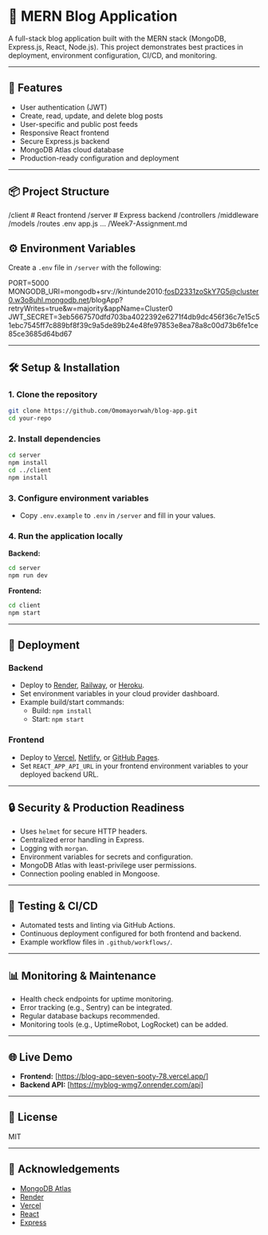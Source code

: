 # 📝 MERN Blog Application

A full-stack blog application built with the MERN stack (MongoDB, Express.js, React, Node.js). This project demonstrates best practices in deployment, environment configuration, CI/CD, and monitoring.

---

## 🚀 Features

- User authentication (JWT)
- Create, read, update, and delete blog posts
- User-specific and public post feeds
- Responsive React frontend
- Secure Express.js backend
- MongoDB Atlas cloud database
- Production-ready configuration and deployment

---

## 📦 Project Structure


/client         # React frontend
/server         # Express backend
  /controllers
  /middleware
  /models
  /routes
  .env
  app.js
  ...
/Week7-Assignment.md



## ⚙️ Environment Variables

Create a `.env` file in `/server` with the following:

PORT=5000
MONGODB_URI=mongodb+srv://kintunde2010:fosD2331zoSkY7G5@cluster0.w3o8uhl.mongodb.net/blogApp?retryWrites=true&w=majority&appName=Cluster0
JWT_SECRET=3eb5667570dfd703ba4022392e6271f4db9dc456f36c7e15c51ebc7545ff7c889bf8f39c9a5de89b24e48fe97853e8ea78a8c00d73b6fe1ce85ce3685d64bd67



---

## 🛠️ Setup & Installation

### 1. Clone the repository

```sh
git clone https://github.com/Omomayorwah/blog-app.git
cd your-repo
```

### 2. Install dependencies

```sh
cd server
npm install
cd ../client
npm install
```

### 3. Configure environment variables

- Copy `.env.example` to `.env` in `/server` and fill in your values.

### 4. Run the application locally

**Backend:**
```sh
cd server
npm run dev
```

**Frontend:**
```sh
cd client
npm start
```

---

## 🚀 Deployment

### Backend

- Deploy to [Render](https://render.com), [Railway](https://railway.app), or [Heroku](https://heroku.com).
- Set environment variables in your cloud provider dashboard.
- Example build/start commands:
  - Build: `npm install`
  - Start: `npm start`

### Frontend

- Deploy to [Vercel](https://vercel.com), [Netlify](https://netlify.com), or [GitHub Pages](https://pages.github.com).
- Set `REACT_APP_API_URL` in your frontend environment variables to your deployed backend URL.

---

## 🔒 Security & Production Readiness

- Uses `helmet` for secure HTTP headers.
- Centralized error handling in Express.
- Logging with `morgan`.
- Environment variables for secrets and configuration.
- MongoDB Atlas with least-privilege user permissions.
- Connection pooling enabled in Mongoose.

---

## 🧪 Testing & CI/CD

- Automated tests and linting via GitHub Actions.
- Continuous deployment configured for both frontend and backend.
- Example workflow files in `.github/workflows/`.

---

## 📊 Monitoring & Maintenance

- Health check endpoints for uptime monitoring.
- Error tracking (e.g., Sentry) can be integrated.
- Regular database backups recommended.
- Monitoring tools (e.g., UptimeRobot, LogRocket) can be added.

---

## 🌐 Live Demo

- **Frontend:** [https://blog-app-seven-sooty-78.vercel.app/]
- **Backend API:** [https://myblog-wmg7.onrender.com/api]

---

## 📄 License

MIT

---

## 🙏 Acknowledgements

- [MongoDB Atlas](https://www.mongodb.com/cloud/atlas)
- [Render](https://render.com)
- [Vercel](https://vercel.com)
- [React](https://react.dev)
- [Express](https://expressjs.com)